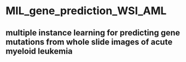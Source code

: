 # MIL_gene_prediction_WSI_AML
multiple instance learning for predicting gene mutations from whole slide images of acute myeloid leukemia
---

